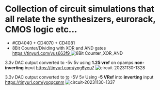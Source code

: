 # Collection of circuit simulations that all relate the synthesizers, eurorack, CMOS logic etc...

- #CD4040 + CD4070 + CD4081
- 8Bit Counter/Dividing with XOR and AND gates
[https://tinyurl.com/yus663f9
](https://tinyurl.com/yu3v67vl)![8Bit Counter_XOR_AND](https://github.com/senorblasto/Falstad_DIY_Synth/assets/15737644/73feffb3-ed8a-4d43-b80f-96234c2dfa8d)

3.3v DAC output converted to -5v 5v using **1.25 vref** on opamps **non-inverting** input
https://tinyurl.com/yng6yeu7
![circuit-20231130-1328](https://github.com/senorblasto/Falstad_DIY_Synth/assets/15737644/7626742f-30bc-4f33-a06c-520398248059)

3.3v DAC output converted to to -5V 5v  Using **-5 VRef** into **inverting** input
https://tinyurl.com/yoqqcsnm
![circuit-20231130-1337](https://github.com/senorblasto/Falstad_DIY_Synth/assets/15737644/e23a282b-5d1b-4e3f-8854-4e9a0e026456)

